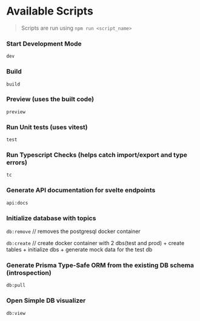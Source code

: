 # Available Scripts

> Scripts are run using `npm run <script_name>`

### Start Development Mode

`dev`

### Build

`build`

### Preview (uses the built code)

`preview`

### Run Unit tests (uses vitest)

`test`

### Run Typescript Checks (helps catch import/export and type errors)

`tc`

### Generate API documentation for svelte endpoints

`api:docs`

### Initialize database with topics

`db:remove` // removes the postgresql docker container

`db:create` // create docker container with 2 dbs(test and prod) + create tables + initialize dbs + generate mock data for the test db

### Generate Prisma Type-Safe ORM from the existing DB schema (introspection)

`db:pull`

### Open Simple DB visualizer

`db:view`
